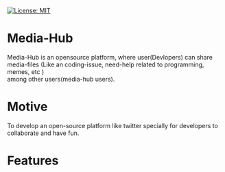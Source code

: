 [![License: MIT](https://img.shields.io/badge/License-MIT-yellow.svg)](https://opensource.org/licenses/MIT)


# Media-Hub
Media-Hub is an opensource platform, where user(Devlopers) can share media-files (Like an coding-issue, need-help related to programming, memes, etc )</br> among other users(media-hub users).

# Motive
To develop an open-source platform like twitter specially for developers to collaborate and have fun.

# Features
